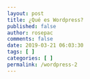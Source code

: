 ```yaml
---
layout: post
title: ¿Qué es Wordpress?
published: false
author: rosepac
comments: false
date: 2019-03-21 06:03:30
tags: [ ]
categories: [ ]
permalink: /wordpress-2
---
```


